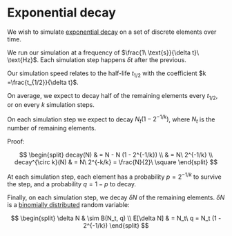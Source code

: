 # Exponential decay

We wish to simulate [exponential decay] on a set of discrete elements over time.

We run our simulation at a frequency of $\frac{1\ \text{s}}{\delta t}\ \text{Hz}$. Each simulation step happens $\delta t$ after the previous.

Our simulation speed relates to the half-life $t_{1/2}$ with the coefficient $k =\frac{t_{1/2}}{\delta t}$.

On average, we expect to decay half of the remaining elements every $t_{1/2}$, or on every $k$ simulation steps.

On each simulation step we expect to decay $N_t (1 - 2^{-1/k})$, where $N_t$ is the number of remaining elements.

Proof:

$$
\begin{split}
decay(N) & = N - N (1 - 2^{-1/k}) \\
         & = N\ 2^{-1/k} \\
decay^{\circ k}(N) & = N\ 2^{-k/k} = \frac{N}{2}\ \square
\end{split}
$$

At each simulation step, each element has a probability $p = 2^{-1/k}$ to survive the step, and a probability $q = 1-p$ to decay.

Finally, on each simulation step, we decay $\delta N$ of the remaining elements. $\delta N$ is a [binomially distributed][binomial distribution] random variable:

$$
\begin{split}
\delta N & \sim B(N_t, q)
\\
E[\delta N] & = N_t\ q = N_t (1 - 2^{-1/k})
\end{split}
$$

[exponential decay]: https://en.wikipedia.org/wiki/Exponential_decay
[binomial distribution]: https://en.wikipedia.org/wiki/Binomial_distribution

